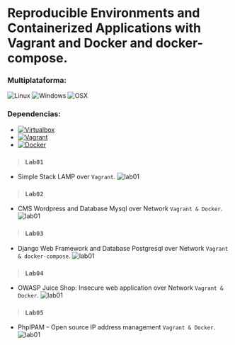# Reproducible Environments and Containerized Applications with Vagrant and Docker and docker-compose.

### Multiplataforma: 
![Linux](https://img.shields.io/badge/-Linux-red?logo=linux) ![Windows](https://img.shields.io/badge/-Windows-blue?logo=windows) ![OSX](https://img.shields.io/badge/-OSX-black?logo=apple)

### Dependencias:
- [![Virtualbox](https://img.shields.io/badge/Virtualbox-v6.1.26-green)](https://www.virtualbox.org/wiki/Download_Old_Builds_6_1)
- [![Vagrant](https://img.shields.io/badge/Vagrant%20-v2.2.19-green)](https://www.vagrantup.com/downloads)
- [![Docker](https://img.shields.io/badge/Docker-v20.10.16-green)](https://www.docker.com/)

> ### `Lab01`
- Simple Stack LAMP over `Vagrant`.
![lab01](https://i.imgur.com/1y6zDiz.png)
> ### `Lab02`
- CMS Wordpress and Database Mysql over Network `Vagrant & Docker`.
![lab01](https://i.imgur.com/6Mxuzhy.png)
> ### `Lab03`
- Django Web Framework and Database Postgresql over Network `Vagrant & docker-compose`.
![lab01](https://i.imgur.com/gSt3BbW.png)
> ### `Lab04`
- OWASP Juice Shop: Insecure web application over Network `Vagrant & Docker`.
![lab01](https://i.imgur.com/bXy9d5j.png)
> ### `Lab05`
- PhpIPAM – Open source IP address management `Vagrant & Docker`.
![lab01](https://i.imgur.com/os28UjY.png)
